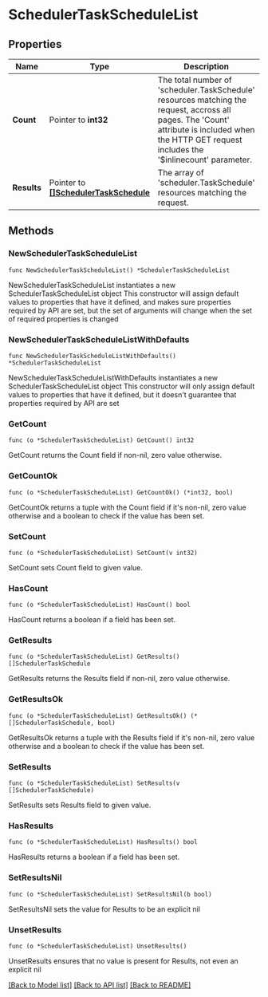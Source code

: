 # SchedulerTaskScheduleList

## Properties

Name | Type | Description | Notes
------------ | ------------- | ------------- | -------------
**Count** | Pointer to **int32** | The total number of &#39;scheduler.TaskSchedule&#39; resources matching the request, accross all pages. The &#39;Count&#39; attribute is included when the HTTP GET request includes the &#39;$inlinecount&#39; parameter. | [optional] 
**Results** | Pointer to [**[]SchedulerTaskSchedule**](SchedulerTaskSchedule.md) | The array of &#39;scheduler.TaskSchedule&#39; resources matching the request. | [optional] 

## Methods

### NewSchedulerTaskScheduleList

`func NewSchedulerTaskScheduleList() *SchedulerTaskScheduleList`

NewSchedulerTaskScheduleList instantiates a new SchedulerTaskScheduleList object
This constructor will assign default values to properties that have it defined,
and makes sure properties required by API are set, but the set of arguments
will change when the set of required properties is changed

### NewSchedulerTaskScheduleListWithDefaults

`func NewSchedulerTaskScheduleListWithDefaults() *SchedulerTaskScheduleList`

NewSchedulerTaskScheduleListWithDefaults instantiates a new SchedulerTaskScheduleList object
This constructor will only assign default values to properties that have it defined,
but it doesn't guarantee that properties required by API are set

### GetCount

`func (o *SchedulerTaskScheduleList) GetCount() int32`

GetCount returns the Count field if non-nil, zero value otherwise.

### GetCountOk

`func (o *SchedulerTaskScheduleList) GetCountOk() (*int32, bool)`

GetCountOk returns a tuple with the Count field if it's non-nil, zero value otherwise
and a boolean to check if the value has been set.

### SetCount

`func (o *SchedulerTaskScheduleList) SetCount(v int32)`

SetCount sets Count field to given value.

### HasCount

`func (o *SchedulerTaskScheduleList) HasCount() bool`

HasCount returns a boolean if a field has been set.

### GetResults

`func (o *SchedulerTaskScheduleList) GetResults() []SchedulerTaskSchedule`

GetResults returns the Results field if non-nil, zero value otherwise.

### GetResultsOk

`func (o *SchedulerTaskScheduleList) GetResultsOk() (*[]SchedulerTaskSchedule, bool)`

GetResultsOk returns a tuple with the Results field if it's non-nil, zero value otherwise
and a boolean to check if the value has been set.

### SetResults

`func (o *SchedulerTaskScheduleList) SetResults(v []SchedulerTaskSchedule)`

SetResults sets Results field to given value.

### HasResults

`func (o *SchedulerTaskScheduleList) HasResults() bool`

HasResults returns a boolean if a field has been set.

### SetResultsNil

`func (o *SchedulerTaskScheduleList) SetResultsNil(b bool)`

 SetResultsNil sets the value for Results to be an explicit nil

### UnsetResults
`func (o *SchedulerTaskScheduleList) UnsetResults()`

UnsetResults ensures that no value is present for Results, not even an explicit nil

[[Back to Model list]](../README.md#documentation-for-models) [[Back to API list]](../README.md#documentation-for-api-endpoints) [[Back to README]](../README.md)


